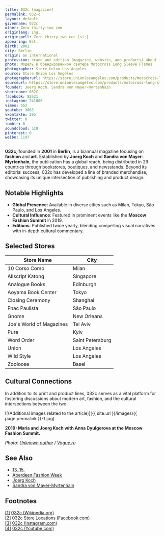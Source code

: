 ```yaml
---
title: 032c (magazine)
permalink: 032-c
layout: default
givenname: 032c
other: Zero thirty-two cee
originlang: Eng.
originspell: Zero thirty-two cee [siː]
appearing: Est.
birth: 2001
city: Berlin
origin: an international
profession: brand and edition (magazine, website, and products) about fashion and art
photo: Модель в брендированном свитере Motocross Long Sleeve Flames
photographer: Store Union Los Angeles
source: Store Union Los Angeles
photographerurl: https://store.unionlosangeles.com/products/motocross-long-sleeve-flames-t-shirt
sourceurl: https://store.unionlosangeles.com/products/motocross-long-sleeve-flames-t-shirt
founder: Joerg Koch, Sandra von Mayer-Myrtenhain
shortname: 032С
facebook: 82621
instagram: 241000
vimeo: 552
youtube: 3065
vkontakte: 295
twitter: 0
tumblr: 0
soundcloud: 510
pinterest: 0
weibo: 1197
---
```


**032c**, founded in **2001** in **Berlin**, is a biannual magazine focusing on **fashion** and **art**. Established by **Joerg Koch** and **Sandra von Mayer-Myrtenhain**, the publication has a global reach, being distributed in 29 countries through bookstores, boutiques, and newsstands. Beyond its editorial success, 032c has developed a line of branded merchandise, showcasing its unique intersection of publishing and product design.



## Notable Highlights

- **Global Presence**: Available in diverse cities such as Milan, Tokyo, São Paulo, and Los Angeles.  
- **Cultural Influence**: Featured in prominent events like the **Moscow Fashion Summit** in 2019.  
- **Editions**: Published twice yearly, blending compelling visual narratives with in-depth cultural commentary.



## Selected Stores

| Store Name             | City             |
|------------------------|------------------|
| 10 Corso Como         | Milan            |
| Allscript Katong      | Singapore        |
| Analogue Books        | Edinburgh        |
| Aoyama Book Center    | Tokyo            |
| Closing Ceremony      | Shanghai         |
| Fnac Paulista         | São Paulo        |
| Gnome                 | New Orleans      |
| Joe's World of Magazines | Tel Aviv      |
| Pure                  | Kyiv             |
| Word Order            | Saint Petersburg |
| Union                 | Los Angeles      |
| Wild Style            | Los Angeles      |
| Zooloose              | Basel            |



## Cultural Connections

In addition to its print and product lines, 032c serves as a vital platform for fostering discussions about modern art, fashion, and the cultural intersections between the two.

![(Additional images related to the article)]({{ site.url }}/images/{{ page.permalink }}-1.jpg)

**2019: Maria and Joerg Koch with Anna Dyulgerova at the Moscow Fashion Summit.**

*Photo: [Unknown author](https://www.vogue.ru/fashion/people-and-parties/gosti_i_uchastniki_moscow_fashion_summit/) / [Vogue.ru](https://www.vogue.ru/fashion/people-and-parties/gosti_i_uchastniki_moscow_fashion_summit/)*



## See Also

+ [13. 15.](13-15)  
+ [Aberdeen Fashion Week](aberdeen-fashion-week)  
+ [Joerg Koch](joerg-koch)  
+ [Sandra von Mayer-Myrtenhain](sandra-von-mayer-yrmtenhain)  



## Footnotes

[[1]](#a1) <span id="f1"></span> [032c (Wikipedia.org)](https://en.wikipedia.org/wiki/032c)  
[[2]](#a2) <span id="f2"></span> [032c Store Locations (Facebook.com)](https://www.facebook.com/pg/032cWorkshop/community/?ref=page_internal)  
[[3]](#a3) <span id="f3"></span> [032c (Instagram.com)](https://www.instagram.com/032c_mag/)  
[[4]](#a4) <span id="f4"></span> [032c (Youtube.com)](https://www.youtube.com/user/032cworkshop/about?disable_polymer=1)  
